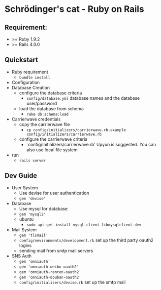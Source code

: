 Schrödinger's cat - Ruby on Rails
==

## Requirement:
 * \>= Ruby 1.9.2
 * \>= Rails 4.0.0

## Quickstart
 * Ruby requirement
 	* `bundle install`
 * Configuration
 * Database Creation
 	* configure the database criteria 
 		* `config/database.yml` database names and the database user/password
 	* load the database from schema
 		* `rake db:schema:load`
 * Carrierwave credentials
    * copy the carrierwave file
    	* `cp config/initializers/carrierwave.rb.example config/initializers/carrierwave.rb`
 	* configure the carrierwave criteria
 		* `config/initializers/carrierwave.rb' Upyun is suggested. You can also use local file system
 * run
 	* `rails server`

## Dev Guide
 * User System
 	* Use devise for user authentication
 	* `gem 'devise'`
 * Database
 	* Use mysql for database
 	* `gem 'mysql2'`
 	* ubuntu
 		* `sudo apt-get install mysql-client libmysqlclient-dev`
 * Mail System
 	* `gem 'tlsmail'`
 	* `config/environments/development.rb` set up the third party oauth2 logins
 	*  sending mail from smtp mail servers
 * SNS Auth
 	* `gem 'omniauth'`
 	* `gem 'omniauth-weibo-oauth2'`
 	* `gem 'omniauth-renren-oauth2'`
 	* `gem 'omniauth-douban-oauth2'`
 	* `config/initializers/devise.rb` set up the smtp mail
